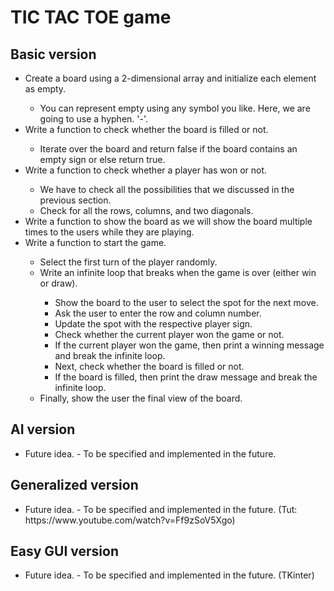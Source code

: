 # TIC TAC TOE game 

## Basic version

<ul>
<li> Create a board using a 2-dimensional array and initialize each element as empty.</li>
    <ul>
        <li> You can represent empty using any symbol you like. Here, we are going to use a hyphen. '-'. </li>
    </ul> 
<li> Write a function to check whether the board is filled or not. </li>
    <ul>
        <li> Iterate over the board and return false if the board contains an empty sign or else return true. </li>
    </ul>
        
<li> Write a function to check whether a player has won or not. </li> 
    <ul>
        <li> We have to check all the possibilities that we discussed in the previous section.</li>
         <li> Check for all the rows, columns, and two diagonals. </li>
    </ul>
<li> Write a function to show the board as we will show the board multiple times to the users while they are playing. </li> 
<li> Write a function to start the game. </li> 
    <ul>
        <li> Select the first turn of the player randomly.</li>
        <li> Write an infinite loop that breaks when the game is over (either win or draw).</li>
            <ul>
                <li> Show the board to the user to select the spot for the next move.</li>
                <li> Ask the user to enter the row and column number. </li>
                <li> Update the spot with the respective player sign.</li>
                <li> Check whether the current player won the game or not.</li>
                <li> If the current player won the game, then print a winning message and break the infinite loop.</li>
                <li> Next, check whether the board is filled or not.</li>
                <li> If the board is filled, then print the draw message and break the infinite loop.</li>
            </ul>
        <li> Finally, show the user the final view of the board.</li>
    </ul> 
</ul>

## AI version
<ul> 
<li> Future idea. - To be specified and implemented in the future.</li>
</ul>

## Generalized version
<ul> 
<li> Future idea. - To be specified and implemented in the future. (Tut: https://www.youtube.com/watch?v=Ff9zSoV5Xgo) </li>
</ul>

## Easy GUI version
<ul> 
<li> Future idea. - To be specified and implemented in the future. (TKinter) </li>
</ul>
